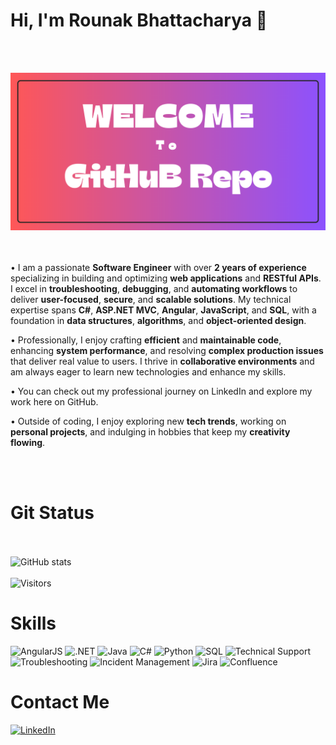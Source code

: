 # Hi, I'm Rounak Bhattacharya 👋
<br></br>
<div align=center>
  <img src="./Banner GitHub.png" alt="Welcome Banner" title="Welcome Banner">
</div>
<br></br>

• I am a passionate **Software Engineer** with over **2 years of experience** specializing in building and optimizing **web applications** and **RESTful APIs**. I excel in **troubleshooting**, **debugging**, and **automating workflows** to deliver **user-focused**, **secure**, and **scalable solutions**. My technical expertise spans **C#**, **ASP.NET MVC**, **Angular**, **JavaScript**, and **SQL**, with a foundation in **data structures**, **algorithms**, and **object-oriented design**.

• Professionally, I enjoy crafting **efficient** and **maintainable code**, enhancing **system performance**, and resolving **complex production issues** that deliver real value to users. I thrive in **collaborative environments** and am always eager to learn new technologies and enhance my skills.

• You can check out my professional journey on LinkedIn and explore my work here on GitHub.

• Outside of coding, I enjoy exploring new **tech trends**, working on **personal projects**, and indulging in hobbies that keep my **creativity flowing**.

<br></br>
# Git Status
<br></br>
![GitHub stats](https://github-readme-stats.vercel.app/api?username=Ron7978&show_icons=true&theme=radical)
<br></br>
![Visitors](https://komarev.com/ghpvc/?username=Ron7978&label=Profile%20views&color=0e75b6&style=for-the-badge)



# Skills
![AngularJS](https://img.shields.io/badge/AngularJS-E23237?style=for-the-badge&logo=angularjs&logoColor=white)
![.NET](https://img.shields.io/badge/.NET-512BD4?style=for-the-badge&logo=dotnet&logoColor=white)
![Java](https://img.shields.io/badge/Java-007396?style=for-the-badge&logo=openjdk&logoColor=white)
![C#](https://img.shields.io/badge/C%23-239120?style=for-the-badge&logo=c-sharp&logoColor=white)
![Python](https://img.shields.io/badge/Python-3776AB?style=for-the-badge&logo=python&logoColor=white)
![SQL](https://img.shields.io/badge/SQL-4479A1?style=for-the-badge&logo=postgresql&logoColor=white)
![Technical Support](https://img.shields.io/badge/Technical%20Support-28A745?style=for-the-badge&logo=googlechat&logoColor=white)
![Troubleshooting](https://img.shields.io/badge/Troubleshooting-FF9800?style=for-the-badge&logo=googlesearchconsole&logoColor=white)
![Incident Management](https://img.shields.io/badge/Incident%20Management-9C27B0?style=for-the-badge&logo=opsgenie&logoColor=white)
![Jira](https://img.shields.io/badge/Jira-0052CC?style=for-the-badge&logo=jira&logoColor=white)
![Confluence](https://img.shields.io/badge/Confluence-172B4D?style=for-the-badge&logo=confluence&logoColor=white)

# Contact Me
[![LinkedIn](https://img.shields.io/badge/LinkedIn-blue?style=for-the-badge&logo=linkedin)](https://www.linkedin.com/in/rounak-bhattacharya-7237681b3/) 
